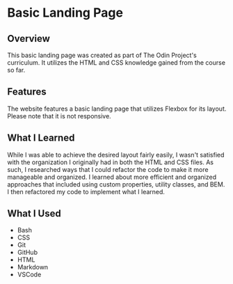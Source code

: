 # Basic Landing Page

## Overview
This basic landing page was created as part of The Odin Project's curriculum. It utilizes the HTML and CSS knowledge gained from the course so far.

## Features
The website features a basic landing page that utilizes Flexbox for its layout. Please note that it is not responsive.

## What I Learned
While I was able to achieve the desired layout fairly easily, I wasn't satisfied with the organization I originally had in both the HTML and CSS files. As such, I researched ways that I could refactor the code to make it more manageable and organized. I learned about more efficient and organized approaches that included using custom properties, utility classes, and BEM. I then refactored my code to implement what I learned.

## What I Used
* Bash
* CSS
* Git
* GitHub
* HTML
* Markdown
* VSCode
